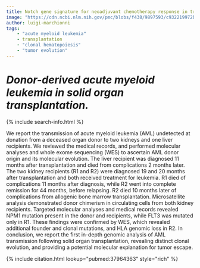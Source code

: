 ```yaml
---
title: Notch gene signature for neoadjuvant chemotherapy response in triple-negative breast cancer
image: "https://cdn.ncbi.nlm.nih.gov/pmc/blobs/f438/9897593/c932219972b9/nihms-1837110-f0005.jpg"
author: luigi-marchionni
tags:
    - "acute myeloid leukemia"
    - transplantation
    - "clonal hematopoiesis"
    - "tumor evolution"
---
```

# *Donor-derived acute myeloid leukemia in solid organ transplantation.*

{% include search-info.html %}

We report the transmission of acute myeloid leukemia (AML) undetected at donation from a deceased organ donor to two kidneys and one liver recipients. We reviewed the medical records, and performed molecular analyses and whole exome sequencing (WES) to ascertain AML donor origin and its molecular evolution. The liver recipient was diagnosed 11 months after transplantation and died from complications 2 months later. The two kidney recipients (R1 and R2) were diagnosed 19 and 20 months after transplantation and both received treatment for leukemia. R1 died of complications 11 months after diagnosis, while R2 went into complete remission for 44 months, before relapsing. R2 died 10 months later of complications from allogenic bone marrow transplantation. Microsatellite analysis demonstrated donor chimerism in circulating cells from both kidney recipients. Targeted molecular analyses and medical records revealed NPM1 mutation present in the donor and recipients, while FLT3 was mutated only in R1. These findings were confirmed by WES, which revealed additional founder and clonal mutations, and HLA genomic loss in R2. In conclusion, we report the first in-depth genomic analysis of AML transmission following solid organ transplantation, revealing distinct clonal evolution, and providing a potential molecular explanation for tumor escape.

{% include citation.html lookup="pubmed:37964363" style="rich" %}
